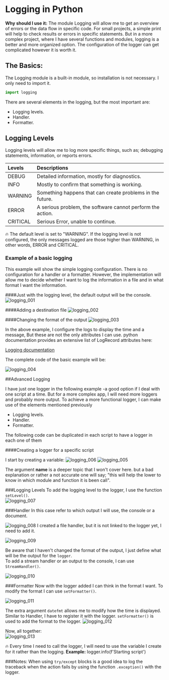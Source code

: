 # Logging in Python

<aside> <strong>Why should I use it:</strong>
The module Logging will allow me to get an overview of errors or the data flow in specific code. For small projects, a simple print will help to check results or errors in specific statements. But in a more complex project, where I have several functions and modules, logging is a better and more organized option.
The configuration of the logger can get complicated however it is worth it.
</aside>


## The Basics:
The Logging module is a built-in module, so installation is not necessary.
I only need to import it.
```python
import logging
```

There are several elements in the logging, but the most important are:  
* Logging levels.  
* Handler.  
* Formatter.  

## Logging Levels
Logging levels will allow me to log more specific things, such as; debugging statements, information, or reports errors.

|Levels| Descriptions| 
|:-------|:------------|
|DEBUG| Detailed information, mostly for diagnostics.| 
|INFO| Mostly to confirm that something is working.|
|WARNING| Something happens that can create problems in the future.| 
|ERROR| A serious problem, the software cannot perform the action. 
|CRITICAL| Serious Error, unable to continue.|

<aside>
🔥 The default level is set to "WARNING". If the logging level is not configured, the only messages logged are those higher than WARNING, in other words, ERROR and CRITICAL.
</aside>

### Example of a basic logging
This example will show the simple logging configuration. There is no configuration for a handler or a formatter. However, the implementation will allow me to decide whether I want to log the information in a file and in what format I want the information.

####Just with the logging level, the default output will be the console.
![logging_001](images/logging_001.png)

####Adding a destination file
![logging_002](images/logging_002.png)

####Changing the format of the output
![logging_003](images/logging_003.png)

In the above example, I configure the logs to display the time and a message, But these are not the only attributes I can use. python documentation provides an extensive list of LogRecord attributes here:

[Logging documentation](https://docs.python.org/3/library/logging.html#logging-levels)

The complete code of the basic example will be:

![logging_004](images/logging_004.png)


##Advanced Logging

I have just one logger in the following example -a good option if I deal with one script at a time. But for a more complex app, I will need more loggers and probably more output.
To achieve a more functional logger, I can make use of the elements mentioned previously
* Logging levels.  
* Handler.  
* Formatter.  

The following code can be duplicated in each script to have a logger in each one of them

####Creating a logger for a specific script

I start by creating a variable:
![logging_006](images/logging_006.png)
![logging_005](images/logging_005.png)

The argument __name__ is a deeper topic that I won't cover here. but a bad explanation or rather a not accurate one will say; "this will help the lower to know in which module and function it is been call".

###Logging Levels
To add the logging level to the logger, I use the function `setLevel()`.   
![logging_007](images/logging_007.png)

###Handler
In this case refer to which output I will use, the console or a document.  

![logging_008](images/logging_008.png)
I created a file handler, but it is not linked to the logger yet, I need to add it.  

![logging_009](images/logging_009.png)   

Be aware that I haven't changed the format of the output, I just define what will be the output for the `logger`.  
To add a stream handler or an output to the console, I can use `StreamHandler()`.  

![logging_010](images/logging_010.png)

###Formatter
Now with the logger added I can think in the format I want. To modify the format I can use `setFormatter()`.

![logging_011](images/logging_011.png)

The extra argument `datefmt` allows me to modify how the time is displayed. 
Similar to Handler, I have to register it with the logger. `setFormatter()` is used to add the format to the logger.
![logging_012](images/logging_012.png)

Now, all together:  
![logging_013](images/logging_013.png)

<aside>
🔥 Every time I need to call the logger, I will need to use the variable I create for it rather than the logging.
<strong>Example:</strong>
logger.info(f'Starting script')
</aside>

###Notes:
When using `try/except` blocks is a good idea to log the traceback when the action fails by using the function `.exception()` with the logger.
